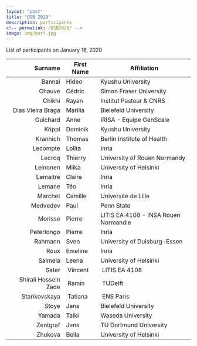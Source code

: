 ```yaml
---
layout: "post"
title: "DSB 2020"
description: participants
<!-- permalink: /DSB2020/ -->
image: img/part.jpg
---
```


List of participants on January 16, 2020

|Surname    | First Name | Affiliation |
|-----------:|---------|------------|
| Bannai     | Hideo   | Kyushu University |
| Chauve | Cédric | Simon Fraser University |
| Chikhi     | Rayan   | Institut Pasteur & CNRS |
| Dias Vieira Braga | Marilia | Bielefeld University |
| Guichard | Anne | IRISA - Equipe GenScale |
| Köppl      | Dominik | Kyushu University |
| Krannich | Thomas | Berlin Institute of Health |
| Lecompte   | Lolita  | Inria |
| Lecroq | Thierry | University of Rouen Normandy |
| Leinonen   | Miika   | University of Helsinki |
| Lemaitre   | Claire  | Inria |
| Lemane     | Téo     | Inria |
| Marchet | Camille | Université de Lille |
| Medvedev | Paul | Penn State |
| Morisse | Pierre | LITIS EA 4108 - INSA Rouen Normandie |
| Peterlongo | Pierre  | Inria |
| Rahmann    | Sven    | University of Duisburg-Essen |
| Roux | Emeline | Inria |
| Salmela    | Leena   | University of Helsinki |
| Sater | Vincent | LITIS EA 4108 |
| Shirali Hossein Zade | Ramin | TUDelft |
| Starikovskaya | Tatiana | ENS Paris |
| Stoye      | Jens    | Bielefeld University |
| Yamada     | Taiki   | Waseda University |
| Zentgraf   | Jens    | TU Dortmund University |
| Zhukova | Bella | University of Helsinki |